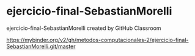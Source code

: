 # ejercicio-final-SebastianMorelli
ejercicio-final-SebastianMorelli created by GitHub Classroom

https://mybinder.org/v2/gh/metodos-computacionales-2/ejercicio-final-SebastianMorelli.git/master

